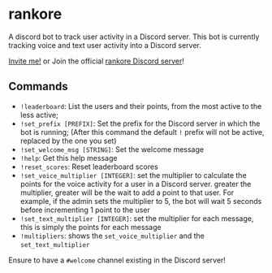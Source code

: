 # rankore
A discord bot to track user activity in a Discord server.
This bot is currently tracking voice and text user activity into a Discord server.<br>

[Invite me!](https://discord.com/oauth2/authorize?client_id=1161409490369912924&permissions=8&scope=bot)
 or Join the official [rankore Discord server](https://discord.gg/jfSvzPDY)!
 
## Commands
- `!leaderboard`: List the users and their points, from the most active to the less active;
- `!set_prefix [PREFIX]`: Set the prefix for the Discord server in which the bot is running; (After this command the default `!` prefix will not be active, replaced by the one you set)
- `!set_welcome_msg [STRING]`: Set the welcome message
- `!help`: Get this help message
- `!reset_scores`: Reset leaderboard scores
- `!set_voice_multiplier [INTEGER]`: set the multiplier to calculate the points for the voice activity for a user in a Discord server. greater the multiplier, greater will be the wait to add a point to that user. For example, if the admin sets the multiplier to 5, the bot will wait 5 seconds before incrementing 1 point to the user
- `!set_text_multiplier [INTEGER]`: set the multiplier for each message, this is simply the points for each message
- `!multipliers`: shows the `set_voice_multiplier` and the `set_text_multiplier`

Ensure to have a `#welcome` channel existing in the Discord server!
